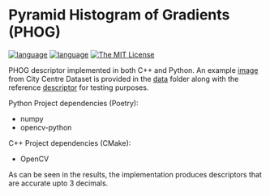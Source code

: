 # Pyramid Histogram of Gradients (PHOG)

[![language](https://img.shields.io/badge/language-python-blue.svg)]()
[![language](https://img.shields.io/badge/language-c++-blue.svg)]()
[![The MIT License](https://img.shields.io/badge/license-MIT-green.svg)](LICENCE)

PHOG descriptor implemented in both C++ and Python. An example [image](data/image_sample.jpg) from City Centre Dataset is provided in the [data](data) folder along with the reference [descriptor](data/image_sample.jpg) for testing purposes.

Python Project dependencies (Poetry):
- numpy
- opencv-python

C++ Project dependencies (CMake):
- OpenCV

As can be seen in the results, the implementation produces descriptors that are accurate upto 3 decimals. 
